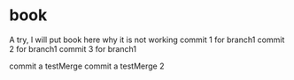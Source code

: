 # book
A try, I will put book here
why it is not working
commit 1 for branch1
commit 2 for branch1
commit 3 for branch1


commit a testMerge
commit a testMerge 2
